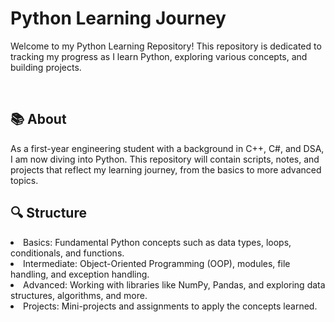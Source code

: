 <h1>Python Learning Journey</h1>
<p>Welcome to my Python Learning Repository! This repository is dedicated to tracking my progress as I learn Python, exploring various concepts, and building projects.</p>
<br>

<h2>📚 About</h2>
<p>As a first-year engineering student with a background in C++, C#, and DSA, I am now diving into Python. This repository will contain scripts, notes, and projects that reflect my learning journey, from the basics to more advanced topics.</p>

<h2>🔍 Structure</h2>
<p>
  <li> Basics: Fundamental Python concepts such as data types, loops, conditionals, and functions.  </li>
  <li> Intermediate: Object-Oriented Programming (OOP), modules, file handling, and exception handling. </li>
  <li> Advanced: Working with libraries like NumPy, Pandas, and exploring data structures, algorithms, and more. </li>
  <li> Projects: Mini-projects and assignments to apply the concepts learned. </li>
</p>
